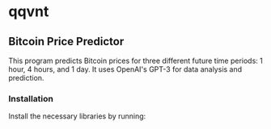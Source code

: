 # qqvnt

## Bitcoin Price Predictor

This program predicts Bitcoin prices for three different future time periods: 1 hour, 4 hours, and 1 day. It uses OpenAI's GPT-3 for data analysis and prediction.

### Installation

Install the necessary libraries by running: